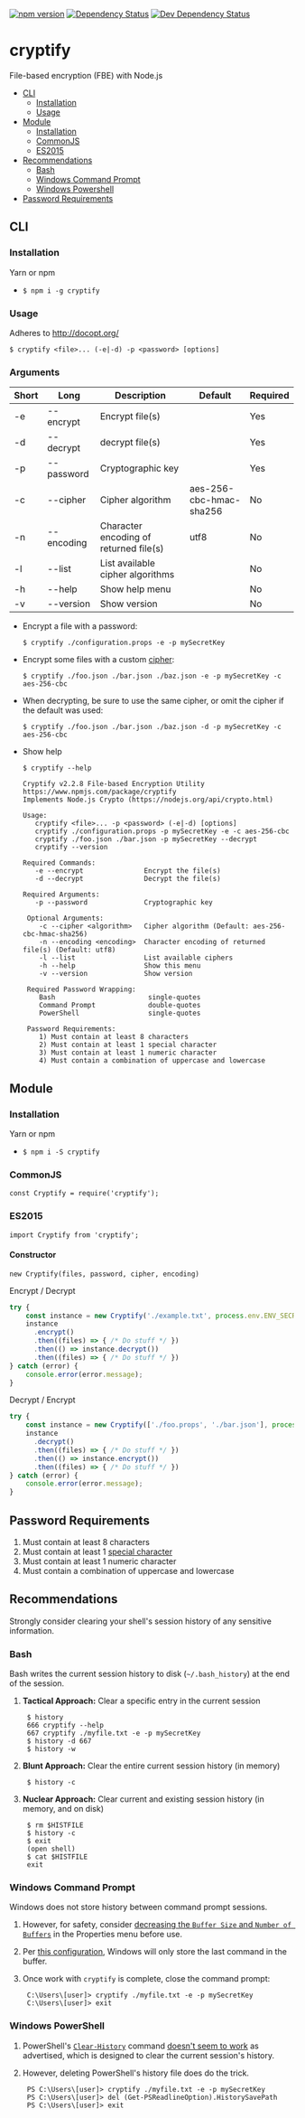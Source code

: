 [![npm version](https://badge.fury.io/js/cryptify.svg)](https://badge.fury.io/js/cryptify)
[![Dependency Status](https://david-dm.org/mikechabot/cryptify.svg)](https://david-dm.org/mikechabot/cryptify)
[![Dev Dependency Status](https://david-dm.org/mikechabot/cryptify/dev-status.svg)](https://david-dm.org/mikechabot/cryptify?type=dev)

# cryptify
File-based encryption (FBE) with Node.js

- [CLI](#cli)
  - [Installation](#cli-installation)
  - [Usage](#usage)
- [Module](#module)
  - [Installation](#module-installation)
  - [CommonJS](#commonjs)
  - [ES2015](#es2015)
- [Recommendations](#recommendations)
  - [Bash](#bash)
  - [Windows Command Prompt](#cmd)
  - [Windows Powershell](#ps)
- [Password Requirements](#password-req)

## <a id="cli">CLI</a>

### <a id="cli-installation">Installation</a>
Yarn or npm
- ```$ npm i -g cryptify```

### <a id="usage">Usage</a>

Adheres to http://docopt.org/

```$ cryptify <file>... (-e|-d) -p <password> [options]```

### Arguments

| Short | Long | Description | Default | Required |
| ----- | ---- | ----------- | ------- | -------- |
| -e | --encrypt | Encrypt file(s) | | Yes |
| -d | --decrypt | decrypt file(s) | | Yes |
| -p | --password | Cryptographic key | | Yes |
| -c | --cipher | Cipher algorithm | aes-256-cbc-hmac-sha256 | No |
| -n | --encoding | Character encoding of returned file(s) | utf8 | No |
| -l | --list | List available cipher algorithms |  | No |
| -h | --help | Show help menu | | No |
| -v | --version | Show version | | No |

- Encrypt a file with a password:

      $ cryptify ./configuration.props -e -p mySecretKey

- Encrypt some files with a custom [cipher](https://nodejs.org/api/crypto.html#crypto_class_cipher):

      $ cryptify ./foo.json ./bar.json ./baz.json -e -p mySecretKey -c aes-256-cbc

- When decrypting, be sure to use the same cipher, or omit the cipher if the default was used:

      $ cryptify ./foo.json ./bar.json ./baz.json -d -p mySecretKey -c aes-256-cbc

 - Show help
 
       $ cryptify --help

       Cryptify v2.2.8 File-based Encryption Utility
       https://www.npmjs.com/package/cryptify
       Implements Node.js Crypto (https://nodejs.org/api/crypto.html)

       Usage:
          cryptify <file>... -p <password> (-e|-d) [options]
          cryptify ./configuration.props -p mySecretKey -e -c aes-256-cbc
          cryptify ./foo.json ./bar.json -p mySecretKey --decrypt
          cryptify --version

       Required Commands:
          -e --encrypt               Encrypt the file(s)
          -d --decrypt               Decrypt the file(s)

       Required Arguments:
          -p --password              Cryptographic key

        Optional Arguments:
           -c --cipher <algorithm>   Cipher algorithm (Default: aes-256-cbc-hmac-sha256)
           -n --encoding <encoding>  Character encoding of returned file(s) (Default: utf8)
           -l --list                 List available ciphers
           -h --help                 Show this menu
           -v --version              Show version

        Required Password Wrapping:
           Bash                       single-quotes
           Command Prompt             double-quotes
           PowerShell                 single-quotes

        Password Requirements:
           1) Must contain at least 8 characters
           2) Must contain at least 1 special character
           3) Must contain at least 1 numeric character
           4) Must contain a combination of uppercase and lowercase

## <a id="module">Module</a>

### <a id="module-installation">Installation</a>
Yarn or npm
- ```$ npm i -S cryptify```

### <a id="commonjs">CommonJS</a>

```const Cryptify = require('cryptify');```

### <a id="es2015">ES2015</a>

```import Cryptify from 'cryptify';```

#### Constructor

```new Cryptify(files, password, cipher, encoding)```

Encrypt / Decrypt

```javascript
try {
    const instance = new Cryptify('./example.txt', process.env.ENV_SECRET_KEY);
    instance
      .encrypt()
      .then((files) => { /* Do stuff */ })
      .then(() => instance.decrypt())
      .then((files) => { /* Do stuff */ })
} catch (error) {
    console.error(error.message);
}
```

Decrypt / Encrypt

```javascript
try {
    const instance = new Cryptify(['./foo.props', './bar.json'], process.env.ENV_SECRET_KEY);
    instance
      .decrypt()
      .then((files) => { /* Do stuff */ })
      .then(() => instance.encrypt())
      .then((files) => { /* Do stuff */ })
} catch (error) {
    console.error(error.message);
}

```

## <a id="password-req">Password Requirements</a>
1. Must contain at least 8 characters
2. Must contain at least 1 [special character](https://www.owasp.org/index.php/Password_special_characters)
3. Must contain at least 1 numeric character
4. Must contain a combination of uppercase and lowercase

## <a id="recommendations">Recommendations</a>
Strongly consider clearing your shell's session history of any sensitive information.

### <a id="bash">Bash</a>
Bash writes the current session history to disk (`~/.bash_history`) at the end of the session.

1. **Tactical Approach:** Clear a specific entry in the current session

        $ history
        666 cryptify --help
        667 cryptify ./myfile.txt -e -p mySecretKey
        $ history -d 667
        $ history -w
        
2. **Blunt Approach:** Clear the entire current session history (in memory)

        $ history -c
        
3. **Nuclear Approach:** Clear current and existing session history (in memory, and on disk)

        $ rm $HISTFILE
        $ history -c
        $ exit
        (open shell)
        $ cat $HISTFILE
        exit
        
### <a id="cmd">Windows Command Prompt</a>
Windows does not store history between command prompt sessions.
1. However, for safety, consider [decreasing the `Buffer Size` and `Number of Buffers`](http://imgur.com/a/osdRm)  in the Properties menu before use.
2. Per [this configuration](http://imgur.com/a/osdRm), Windows will only store the last command in the buffer.
3. Once work with `cryptify` is complete, close the command prompt:

        C:\Users\[user]> cryptify ./myfile.txt -e -p mySecretKey
        C:\Users\[user]> exit

### <a id="ps">Windows PowerShell</a>
1. PowerShell's [`Clear-History`](https://msdn.microsoft.com/en-us/powershell/reference/5.1/microsoft.powershell.core/clear-history) command [doesn't seem to work](https://blogs.msdn.microsoft.com/stevelasker/2016/03/25/clear-history-powershell-doesnt-clear-the-history-3/) as advertised, which is designed to clear the current session's history.
2. However, deleting PowerShell's history file does do the trick.

        PS C:\Users\[user]> cryptify ./myfile.txt -e -p mySecretKey
        PS C:\Users\[user]> del (Get-PSReadlineOption).HistorySavePath
        PS C:\Users\[user]> exit

